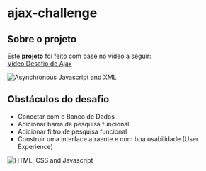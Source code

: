 # ajax-challenge

## Sobre o projeto

Este **projeto** foi feito com base no video a seguir: \
[Vídeo Desafio de Ajax](https://drive.google.com/file/d/1BVQGn-2bnaIgmVwsSxcau9vvU5eBs320/view 
"Vídeo Desafio de Ajax")

![Asynchronous Javascript and XML](https://pindup.ru/wp-content/uploads/2021/01/1610405214_maxresdefault-768x432.jpg)

## Obstáculos do desafio

* Conectar com o Banco de Dados
* Adicionar barra de pesquisa funcional
* Adicionar filtro de pesquisa funcional
* Construir uma interface atraente e com boa usabilidade (User Experience)

![HTML, CSS and Javascript](https://cdn-images-1.medium.com/max/2000/1*l4xICbIIYlz1OTymWCoUTw.jpeg)
